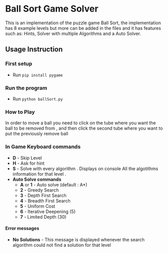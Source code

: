 # Ball Sort Game Solver

This is an implementation of the puzzle game Ball Sort, the implementation has 8 example levels but more can be added in the files and it has features such as: Hints, Solver with multiple Algorithms and a Auto Solver.

## Usage Instruction
### First setup
- Run `pip install pygame`
### Run the program
- Run `python ballSort.py`
### How to Play
In order to move a ball you need to click on the tube where you want the ball to be removed from , and then click the second tube where you want to put the previously remove ball
### In Game Keyboard commands
- **D** - Skip Level
- **H** - Ask for hint
- **S** - Solve with every algorithm . Displays on console All the algotithms information for that level .
- **Auto Solve commands**
  - **A** or **1** - Auto solve (default : A*)
  - **2** - Greedy Search
  - **3** - Depth First Search
  - **4** - Breadth First Search
  - **5** - Uniform Cost
  - **6** - Iterative Deepening (5)
  - **7** - Limited Depth (30) 

#### Error messages
- **No Solutions** - This message is displayed whenever the search algorithm could not find a solution for that level
